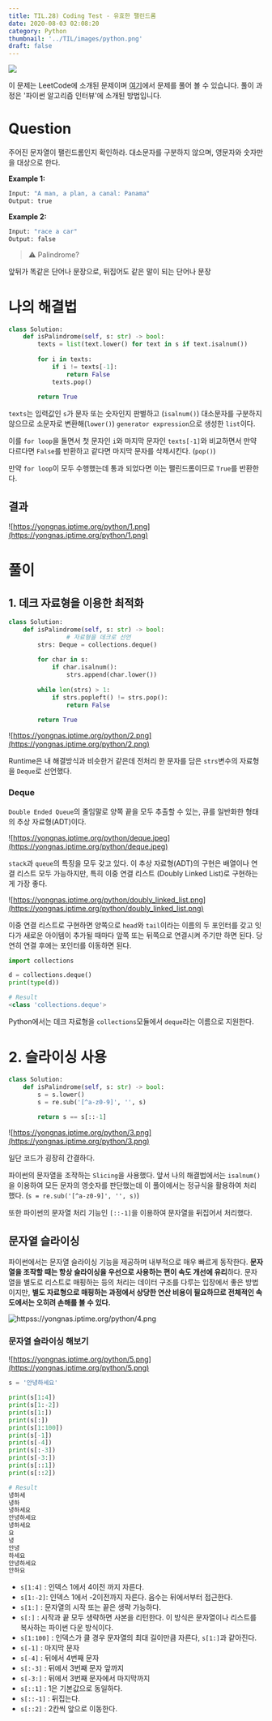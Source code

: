 ```yaml
---
title: TIL.28) Coding Test - 유효한 팰린드롬
date: 2020-08-03 02:08:20
category: Python
thumbnail: '../TIL/images/python.png'
draft: false
---
```


![](../TIL/images/python.png)

이 문제는 LeetCode에 소개된 문제이며 [여기](https://leetcode.com/problems/valid-palindrome)에서 문제를 풀어 볼 수 있습니다. 풀이 과정은 '파이썬 알고리즘 인터뷰'에 소개된 방법입니다.

# Question

주어진 문자열이 팰린드롬인지 확인하라. 대소문자를 구분하지 않으며, 영문자와 숫자만을 대상으로 한다.

**Example 1:**

```python
Input: "A man, a plan, a canal: Panama"
Output: true
```

**Example 2:**

```python
Input: "race a car"
Output: false
```

> ⚠️ Palindrome?
>
앞뒤가 똑같은 단어나 문장으로, 뒤집어도 같은 말이 되는 단어나 문장

# 나의 해결법

```python
class Solution:
    def isPalindrome(self, s: str) -> bool:
        texts = list(text.lower() for text in s if text.isalnum())
        
        for i in texts:
            if i != texts[-1]:
                return False
            texts.pop()
        
        return True
```

`texts`는 입력값인 `s`가 문자 또는 숫자인지 판별하고 (`isalnum()`) 대소문자를 구분하지 않으므로 소문자로 변환해(`lower()`) `generator expression`으로 생성한 `list`이다.

이를 `for loop`을 돌면서 첫 문자인 `i`와 마지막 문자인 `texts[-1]`와 비교하면서 만약 다르다면 `False`를 반환하고 같다면 마지막 문자를 삭제시킨다. (`pop()`)

만약 `for loop`이 모두 수행했는데 통과 되었다면 이는 팰린드롬이므로 `True`를 반환한다.

## 결과

![https://yongnas.iptime.org/python/1.png](https://yongnas.iptime.org/python/1.png)

# 풀이

## 1. 데크 자료형을 이용한 최적화

```python
class Solution:
    def isPalindrome(self, s: str) -> bool:
				# 자료형을 데크로 선언
        strs: Deque = collections.deque()
        
        for char in s:
            if char.isalnum():
                strs.append(char.lower())
        
        while len(strs) > 1:
            if strs.popleft() != strs.pop():
                return False
        
        return True
```

![https://yongnas.iptime.org/python/2.png](https://yongnas.iptime.org/python/2.png)

Runtime은 내 해결방식과 비슷한거 같은데 전처리 한 문자를 담은 `strs`변수의 자료형을 `Deque`로 선언했다.

### Deque

`Double Ended Queue`의 줄임말로 양쪽 끝을 모두 추출할 수 있는, 큐를 일반화한 형태의 추상 자료형(ADT)이다.

![https://yongnas.iptime.org/python/deque.jpeg](https://yongnas.iptime.org/python/deque.jpeg)

`stack`과 `queue`의 특징을 모두 갖고 있다. 이 추상 자료형(ADT)의 구현은 배열이나 연결 리스트 모두 가능하지만, 특히 이중 연결 리스트 (Doubly Linked List)로 구현하는게 가장 좋다.

![https://yongnas.iptime.org/python/doubly_linked_list.png](https://yongnas.iptime.org/python/doubly_linked_list.png)

이중 연결 리스트로 구현하면 양쪽으로 `head`와 `tail`이라는 이름의 두 포인터를 갖고 잇다가 새로운 아이템이 추가될 때마다 앞쪽 또는 뒤쪽으로 연결시켜 주기만 하면 된다. 당연히 연결 후에는 포인터를 이동하면 된다.

```python
import collections

d = collections.deque()
print(type(d))

# Result
<class 'collections.deque'>
```

Python에서는 데크 자료형을 `collections`모듈에서 `deque`라는 이름으로 지원한다.

# 2. 슬라이싱 사용

```python
class Solution:
    def isPalindrome(self, s: str) -> bool:        
        s = s.lower()
        s = re.sub('[^a-z0-9]', '', s)
        
        return s == s[::-1]
```

![https://yongnas.iptime.org/python/3.png](https://yongnas.iptime.org/python/3.png)

일단 코드가 굉장히 간결하다.

파이썬의 문자열을 조작하는 `Slicing`을 사용했다. 앞서 나의 해결법에서는 `isalnum()`을 이용하여 모든 문자의 영숫자를 판단했는데 이 풀이에서는 정규식을 활용하여 처리 했다. (`s = re.sub('[^a-z0-9]', '', s)`)

또한 파이썬의 문자열 처리 기능인 `[::-1]`을 이용하여 문자열을 뒤집어서 처리했다.

## 문자열 슬라이싱

파이썬에서는 문자열 슬라이싱 기능을 제공하며 내부적으로 매우 빠르게 동작한다. **문자열을 조작할 때는 항상 슬라이싱을 우선으로 사용하는 편이 속도 개선에 유리**하다. 문자열을 별도로 리스트로 매핑하는 등의 처리는 데이터 구조를 다루는 입장에서 좋은 방법이지만, **별도 자료형으로 매핑하는 과정에서 상당한 연산 비용이 필요하므로 전체적인 속도에서는 오히려 손해를 볼 수 있다.**

![httpss://yongnas.iptime.org/python/4.png](https://yongnas.iptime.org/python/4.png)

### 문자열 슬라이싱 해보기

![https://yongnas.iptime.org/python/5.png](https://yongnas.iptime.org/python/5.png)

```python
s = '안녕하세요'

print(s[1:4])
print(s[1:-2])
print(s[1:])
print(s[:])
print(s[1:100])
print(s[-1])
print(s[-4])
print(s[:-3])
print(s[-3:])
print(s[::1])
print(s[::2])

# Result
녕하세
녕하
녕하세요
안녕하세요
녕하세요
요
녕
안녕
하세요
안녕하세요
안하요
```

- `s[1:4]` : 인덱스 1에서 4이전 까지 자른다.
- `s[1:-2]`: 인덱스 1에서 -2이전까지 자른다. 음수는 뒤에서부터 접근한다.
- `s[1:]` : 문자열의 시작 또는 끝은 생략 가능하다.
- `s[:]` : 시작과 끝 모두 생략하면 사본을 리턴한다. 이 방식은 문자열이나 리스트를 복사하는 파이썬 다운 방식이다.
- `s[1:100]` : 인덱스가 클 경우 문자열의 최대 길이만큼 자른다, `s[1:]`과 같아진다.
- `s[-1]` : 마지막 문자
- `s[-4]` : 뒤에서 4번째 문자
- `s[:-3]` : 뒤에서 3번째 문자 앞까지
- `s[-3:]` : 뒤에서 3번째 문자에서 마지막까지
- `s[::1]` : 1은 기본값으로 동일하다.
- `s[::-1]` : 뒤집는다.
- `s[::2]` : 2칸씩 앞으로 이동한다.
